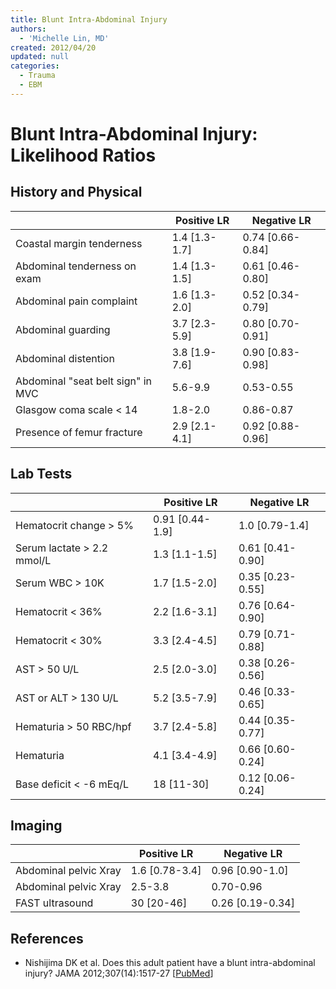 ```yaml
---
title: Blunt Intra-Abdominal Injury
authors:
  - 'Michelle Lin, MD'
created: 2012/04/20
updated: null
categories:
  - Trauma
  - EBM
---
```


# Blunt Intra-Abdominal Injury: Likelihood Ratios

## History and Physical

|                                   | Positive LR    | Negative LR       |
| --------------------------------- | -------------- | ----------------- |
| Coastal margin tenderness         | 1.4 \[1.3-1.7] | 0.74 \[0.66-0.84] |
| Abdominal tenderness on exam      | 1.4 \[1.3-1.5] | 0.61 \[0.46-0.80] |
| Abdominal pain complaint          | 1.6 \[1.3-2.0] | 0.52 \[0.34-0.79] |
| Abdominal guarding                | 3.7 \[2.3-5.9] | 0.80 \[0.70-0.91] |
| Abdominal distention              | 3.8 \[1.9-7.6] | 0.90 \[0.83-0.98] |
| Abdominal "seat belt sign" in MVC | 5.6-9.9        | 0.53-0.55         |
| Glasgow coma scale &lt; 14        | 1.8-2.0        | 0.86-0.87         |
| Presence of femur fracture        | 2.9 \[2.1-4.1] | 0.92 \[0.88-0.96] |

## Lab Tests

|                            | Positive LR      | Negative LR       |
| -------------------------- | ---------------- | ----------------- |
| Hematocrit change > 5%     | 0.91 \[0.44-1.9] | 1.0 \[0.79-1.4]   |
| Serum lactate > 2.2 mmol/L | 1.3 \[1.1-1.5]   | 0.61 \[0.41-0.90] |
| Serum WBC > 10K            | 1.7 \[1.5-2.0]   | 0.35 \[0.23-0.55] |
| Hematocrit &lt; 36%        | 2.2 \[1.6-3.1]   | 0.76 \[0.64-0.90] |
| Hematocrit &lt; 30%        | 3.3 \[2.4-4.5]   | 0.79 \[0.71-0.88] |
| AST > 50 U/L               | 2.5 \[2.0-3.0]   | 0.38 \[0.26-0.56] |
| AST or ALT > 130 U/L       | 5.2 \[3.5-7.9]   | 0.46 \[0.33-0.65] |
| Hematuria > 50 RBC/hpf     | 3.7 \[2.4-5.8]   | 0.44 \[0.35-0.77] |
| Hematuria                  | 4.1 \[3.4-4.9]   | 0.66 \[0.60-0.24] |
| Base deficit &lt; -6 mEq/L | 18 \[11-30]      | 0.12 \[0.06-0.24] |

## Imaging

|                       | Positive LR     | Negative LR       |
| --------------------- | --------------- | ----------------- |
| Abdominal pelvic Xray | 1.6 \[0.78-3.4] | 0.96 \[0.90-1.0]  |
| Abdominal pelvic Xray | 2.5-3.8         | 0.70-0.96         |
| FAST ultrasound       | 30 \[20-46]     | 0.26 \[0.19-0.34] |

## References

- Nishijima DK et al. Does this adult patient have a blunt intra-abdominal injury? JAMA 2012;307(14):1517-27 [[PubMed](https://www.ncbi.nlm.nih.gov/pubmed/?term=22496266)]
